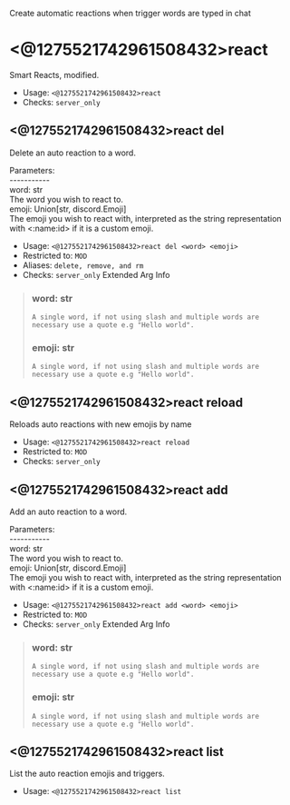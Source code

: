 Create automatic reactions when trigger words are typed in chat

# <@1275521742961508432>react
Smart Reacts, modified.<br/>
 - Usage: `<@1275521742961508432>react`
 - Checks: `server_only`
## <@1275521742961508432>react del
Delete an auto reaction to a word.<br/>

Parameters:<br/>
-----------<br/>
word: str<br/>
    The word you wish to react to.<br/>
emoji: Union[str, discord.Emoji]<br/>
    The emoji you wish to react with, interpreted as the string representation<br/>
    with <:name:id> if it is a custom emoji.<br/>
 - Usage: `<@1275521742961508432>react del <word> <emoji>`
 - Restricted to: `MOD`
 - Aliases: `delete, remove, and rm`
 - Checks: `server_only`
Extended Arg Info
> ### word: str
> ```
> A single word, if not using slash and multiple words are necessary use a quote e.g "Hello world".
> ```
> ### emoji: str
> ```
> A single word, if not using slash and multiple words are necessary use a quote e.g "Hello world".
> ```
## <@1275521742961508432>react reload
Reloads auto reactions with new emojis by name<br/>
 - Usage: `<@1275521742961508432>react reload`
 - Restricted to: `MOD`
 - Checks: `server_only`
## <@1275521742961508432>react add
Add an auto reaction to a word.<br/>

Parameters:<br/>
-----------<br/>
word: str<br/>
    The word you wish to react to.<br/>
emoji: Union[str, discord.Emoji]<br/>
    The emoji you wish to react with, interpreted as the string representation<br/>
    with <:name:id> if it is a custom emoji.<br/>
 - Usage: `<@1275521742961508432>react add <word> <emoji>`
 - Restricted to: `MOD`
 - Checks: `server_only`
Extended Arg Info
> ### word: str
> ```
> A single word, if not using slash and multiple words are necessary use a quote e.g "Hello world".
> ```
> ### emoji: str
> ```
> A single word, if not using slash and multiple words are necessary use a quote e.g "Hello world".
> ```
## <@1275521742961508432>react list
List the auto reaction emojis and triggers.<br/>
 - Usage: `<@1275521742961508432>react list`
